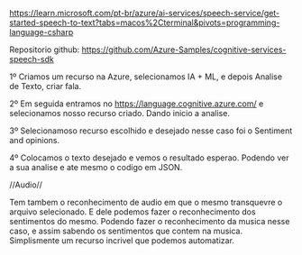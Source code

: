 https://learn.microsoft.com/pt-br/azure/ai-services/speech-service/get-started-speech-to-text?tabs=macos%2Cterminal&pivots=programming-language-csharp

Repositorio github: https://github.com/Azure-Samples/cognitive-services-speech-sdk

1º Criamos um recurso na Azure, selecionamos IA + ML, e depois Analise de Texto, criar fala.

2º Em seguida entramos no https://language.cognitive.azure.com/ e selecionamos nosso recurso criado. Dando inicio a analise.

3º Selecionamoso recurso escolhido e desejado nesse caso foi o Sentiment and opinions. 

4º Colocamos o texto desejado e vemos o resultado esperao. Podendo ver a sua analise e ate mesmo o codigo em JSON.

//Audio//

Tem tambem o reconhecimento de audio em que o mesmo transquevre o arquivo selecionado. E dele podemos fazer o reconhecimento dos sentimentos do mesmo. 
Podendo fazer o reconhecimento da musica nesse caso, e assim sabendo os sentimentos que contem na musica.
Simplismente um recurso incrivel que podemos automatizar.